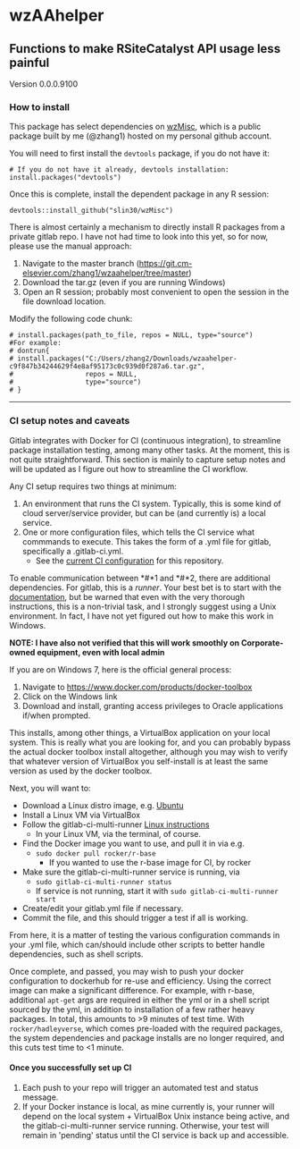 # wzAAhelper

## Functions to make RSiteCatalyst API usage less painful

Version 0.0.0.9100

### How to install

This package has select dependencies on [wzMisc](https://github.com/slin30/wzMisc), which is a public package built by me 
(@zhang1) hosted on my personal github account. 

You will need to first install the `devtools` package, if you do not have it:

```{r}
# If you do not have it already, devtools installation:    
install.packages("devtools")
```

Once this is complete, install the dependent package in any R session:  

```{r}
devtools::install_github("slin30/wzMisc")
```

There is almost certainly a mechanism to directly install R packages from a private gitlab repo. I have not 
had time to look into this yet, so for now, please use the manual approach:

1. Navigate to the master branch (https://git.cm-elsevier.com/zhang1/wzaahelper/tree/master)
2. Download the tar.gz (even if you are running Windows)
3. Open an R session; probably most convenient to open the session in the file download location.  
    
Modify the following code chunk:  

```{r}
# install.packages(path_to_file, repos = NULL, type="source")
#For example:
# dontrun{
# install.packages("C:/Users/zhang2/Downloads/wzaahelper-c9f847b34244629f4e8af95173c0c939d0f287a6.tar.gz", 
#                  repos = NULL, 
#                  type="source")
# }
```

-----


### CI setup notes and caveats

Gitlab integrates with Docker for CI (continuous integration), to streamline package installation testing, among many other 
tasks. At the moment, this is not quite straightforward. This section is mainly to capture setup notes and will be updated as 
I figure out how to streamline the CI workflow.  

Any CI setup requires two things at minimum:  

1. An environment that runs the CI system. Typically, this is some kind of cloud server/service provider, but can be 
(and currently is) a local service.  
2. One or more configuration files, which tells the CI service what commmands to execute. This takes the form of a 
.yml file for gitlab, specifically a .gitlab-ci.yml. 
    - See the [current CI configuration](https://git.cm-elsevier.com/zhang1/wzaahelper/blob/master/.gitlab-ci.yml) for 
      this repository.  


To enable communication between *#*1 and *#*2, there are additional dependencies. For gitlab, this is a *runner*. Your 
best bet is to start with the [documentation](https://gitlab.com/gitlab-org/gitlab-ci-multi-runner), but be warned that 
even with the very thorough instructions, this is a non-trivial task, and I strongly suggest using a Unix environment. In 
fact, I have not yet figured out how to make this work in Windows.  

**NOTE: I have also not verified that this will work smoothly on Corporate-owned equipment, even with local admin**

If you are on Windows 7, here is the official general process:  

1. Navigate to https://www.docker.com/products/docker-toolbox
2. Click on the Windows link
3. Download and install, granting access privileges to Oracle applications if/when prompted.  


This installs, among other things, a VirtualBox application on your local system. This is really what you are looking for, and 
you can probably bypass the actual docker toolbox install altogether, although you may wish to verify that whatever version 
of VirtualBox you self-install is at least the same version as used by the docker toolbox.  
  
  
Next, you will want to:  

- Download a Linux distro image, e.g. [Ubuntu](https://www.ubuntu.com/download/desktop)
- Install a Linux VM via VirtualBox
- Follow the gitlab-ci-multi-runner [Linux instructions](https://gitlab.com/gitlab-org/gitlab-ci-multi-runner/blob/master/docs/install/linux-repository.md)  
    - In your Linux VM, via the terminal, of course.  
- Find the Docker image you want to use, and pull it in via e.g. 
    - `sudo docker pull rocker/r-base` 
        - If you wanted to use the r-base image for CI, by rocker
- Make sure the gitlab-ci-multi-runner service is running, via 
    - `sudo gitlab-ci-multi-runner status`
    - If service is not running, start it with `sudo gitlab-ci-multi-runner start`
- Create/edit your gitlab.yml file if necessary. 
- Commit the file, and this should trigger a test if all is working.  


From here, it is a matter of testing the various configuration commands in your .yml file, which can/should include other 
scripts to better handle dependencies, such as shell scripts. 

Once complete, and passed, you may wish to push your docker configuration to dockerhub for re-use and efficiency. Using the 
correct image can make a significant difference. For example, with r-base, additional `apt-get` args are required in either 
the yml or in a shell script sourced by the yml, in addition to installation of a few rather heavy packages. In total, this 
amounts to >9 minutes of test time. With `rocker/hadleyverse`, which comes pre-loaded with the required packages, the 
system dependencies and package installs are no longer required, and this cuts test time to <1 minute. 


#### Once you successfully set up CI

1. Each push to your repo will trigger an automated test and status message.  
2. If your Docker instance is local, as mine currently is, your runner will depend on the local system + VirtualBox Unix 
instance being active, and the gitlab-ci-multi-runner service running. Otherwise, your test will remain in 'pending' status 
until the CI service is back up and accessible.  

